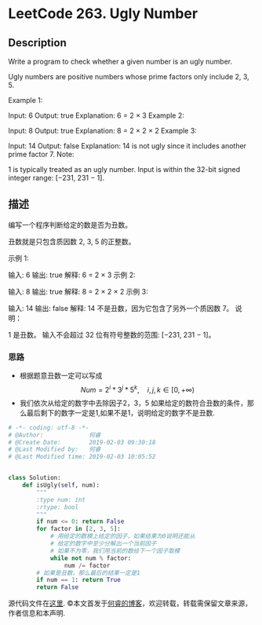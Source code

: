 # LeetCode 263. Ugly Number

## Description

Write a program to check whether a given number is an ugly number.

Ugly numbers are positive numbers whose prime factors only include 2, 3, 5.

Example 1:

Input: 6
Output: true
Explanation: 6 = 2 × 3
Example 2:

Input: 8
Output: true
Explanation: 8 = 2 × 2 × 2
Example 3:

Input: 14
Output: false 
Explanation: 14 is not ugly since it includes another prime factor 7.
Note:

1 is typically treated as an ugly number.
Input is within the 32-bit signed integer range: [−231,  231 − 1].

## 描述

编写一个程序判断给定的数是否为丑数。

丑数就是只包含质因数 2, 3, 5 的正整数。

示例 1:

输入: 6
输出: true
解释: 6 = 2 × 3
示例 2:

输入: 8
输出: true
解释: 8 = 2 × 2 × 2
示例 3:

输入: 14
输出: false 
解释: 14 不是丑数，因为它包含了另外一个质因数 7。
说明：

1 是丑数。
输入不会超过 32 位有符号整数的范围: [−231,  231 − 1]。

### 思路

* 根据题意丑数一定可以写成 $$ Num = 2^i*3^j*5^k,\quad i,j,k ∈ [0,+∞)$$
* 我们依次从给定的数字中去除因子2，3，5 如果给定的数符合丑数的条件，那么最后剩下的数字一定是1,如果不是1，说明给定的数字不是丑数.

```python
# -*- coding: utf-8 -*-
# @Author:             何睿
# @Create Date:        2019-02-03 09:30:18
# @Last Modified by:   何睿
# @Last Modified time: 2019-02-03 10:05:52


class Solution:
    def isUgly(self, num):
        """
        :type num: int
        :rtype: bool
        """
        if num <= 0: return False
        for factor in [2, 3, 5]:
            # 用给定的数模上给定的因子，如果结果为0说明还能从
            # 给定的数字中至少分解出一个当前因子
            # 如果不为零，我们用当前的数给下一个因子取模
            while not num % factor:
                num /= factor
        # 如果是丑数，那么最后的结果一定是1
        if num == 1: return True
        return False
```
源代码文件在[这里](https://github.com/ruicore/Algorithm/blob/master/Leetcode/2019-02-03-263-Ugly-Number.py).
©本文首发于[何睿的博客](https://www.ruicore.cn/leetcode-263-ugly-number/)，欢迎转载，转载需保留文章来源，作者信息和本声明.
